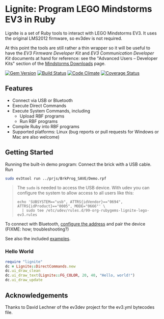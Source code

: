 # Lignite: Program LEGO Mindstorms EV3 in Ruby

Lignite is a set of Ruby tools to interact with LEGO Mindstorms EV3.
It uses the original LMS2012 firmware, so ev3dev is not required.

At this point the tools are still rather a thin wrapper so it will be useful
to have the *EV3 Firmware Developer Kit* and *EV3 Communication Developer Kit*
documents at hand for reference: see the "Advanced Users – Developer Kits"
section of the
[Mindstorms Downloads](https://www.lego.com/en-us/mindstorms/downloads) page.

[![Gem Version][GV img]][Gem Version]
[![Build Status][BS img]][Build Status]
[![Code Climate][CC img]][Code Climate]
[![Coverage Status][CS img]][Coverage Status]

[Gem Version]: https://rubygems.org/gems/lignite
[Build Status]: https://travis-ci.org/mvidner/lignite
[Code Climate]: https://codeclimate.com/github/mvidner/lignite
[Coverage Status]: https://coveralls.io/r/mvidner/lignite

[GV img]: https://badge.fury.io/rb/lignite.png
[BS img]: https://travis-ci.org/mvidner/lignite.png
[CC img]: https://codeclimate.com/github/mvidner/lignite.png
[CS img]: https://coveralls.io/repos/mvidner/lignite/badge.png?branch=master

## Features

- Connect via USB or Bluetooth
- Execute Direct Commands
- Execute System Commands, including
    - Upload RBF programs
    - Run RBF programs
- Compile Ruby into RBF programs
- Supported platforms: Linux
  (bug reports or pull requests for Windows or Mac are also welcome)


## Getting Started

Running the built-in demo program: Connect the brick with a USB cable. Run

```sh
sudo ev3tool run ../prjs/BrkProg_SAVE/Demo.rpf
```

> The `sudo` is needed to access the USB device.
> With udev you can configure the system to allow access to all users like this:
>
>     echo 'SUBSYSTEM=="usb", ATTRS{idVendor}=="0694", ATTRS{idProduct}=="0005", MODE="0666"' \
>       | sudo tee /etc/udev/rules.d/99-org-rubygems-lignite-lego-ev3.rules

To connect with Bluetooth, [configure the address](data/lignite-btaddr) and
pair the device (FIXME: how; troubleshooting?)

See also the included [examples](examples/).

### Hello World

```rb
require "lignite"
dc = Lignite::DirectCommands.new
dc.ui_draw_clean
dc.ui_draw_text(Lignite::FG_COLOR, 20, 40, "Hello, world!")
dc.ui_draw_update
```

## Acknowledgements

Thanks to David Lechner of the ev3dev project for the ev3.yml bytecodes file.
